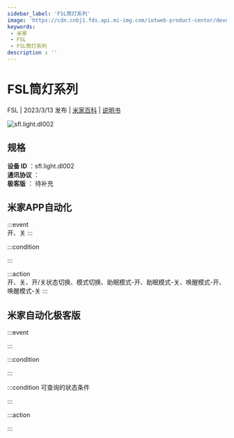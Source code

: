 ```yaml
---
sidebar_label: 'FSL筒灯系列'
image: 'https://cdn.cnbj1.fds.api.mi-img.com/iotweb-product-center/developer_16892999173125k4MXzht.png?GalaxyAccessKeyId=AKVGLQWBOVIRQ3XLEW&Expires=9223372036854775807&Signature=XPvD8u6yIENHRiJmhtCnc2zgABA='
keywords: 
 - 米家
 - FSL
 - FSL筒灯系列
description : ''
---
```

# FSL筒灯系列

FSL | 2023/3/13 发布 | [米家百科](https://home.mi.com/webapp/content/baike/product/index.html?model=sfl.light.dl002) | [说明书](https://home.mi.com/views/introduction.html?model=sfl.light.dl002&region=cn)

![sfl.light.dl002](https://cdn.cnbj1.fds.api.mi-img.com/iotweb-product-center/developer_16892999173125k4MXzht.png?GalaxyAccessKeyId=AKVGLQWBOVIRQ3XLEW&Expires=9223372036854775807&Signature=XPvD8u6yIENHRiJmhtCnc2zgABA=)

## 规格  
> 
**设备 ID** ：sfl.light.dl002  
**通讯协议** ：  
**极客版**  ： 待补充 


## 米家APP自动化  

:::event  
开、关
:::

:::condition  

:::

:::action   
开、关、开/关状态切换、模式切换、助眠模式-开、助眠模式-关、唤醒模式-开、唤醒模式-关
:::

## 米家自动化极客版  

:::event  

:::

:::condition  

:::

:::condition 可查询的状态条件  

:::

:::action  

:::

        
